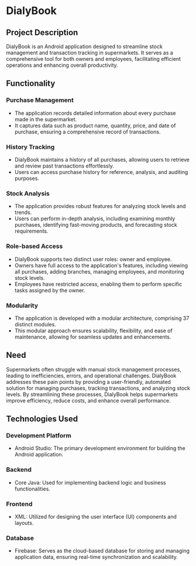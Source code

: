 # DialyBook

## Project Description

DialyBook is an Android application designed to streamline stock management and transaction tracking in supermarkets. It serves as a comprehensive tool for both owners and employees, facilitating efficient operations and enhancing overall productivity.

## Functionality

### Purchase Management
- The application records detailed information about every purchase made in the supermarket.
- It captures data such as product name, quantity, price, and date of purchase, ensuring a comprehensive record of transactions.

### History Tracking
- DialyBook maintains a history of all purchases, allowing users to retrieve and review past transactions effortlessly.
- Users can access purchase history for reference, analysis, and auditing purposes.

### Stock Analysis
- The application provides robust features for analyzing stock levels and trends.
- Users can perform in-depth analysis, including examining monthly purchases, identifying fast-moving products, and forecasting stock requirements.

### Role-based Access
- DialyBook supports two distinct user roles: owner and employee.
- Owners have full access to the application's features, including viewing all purchases, adding branches, managing employees, and monitoring stock levels.
- Employees have restricted access, enabling them to perform specific tasks assigned by the owner.

### Modularity
- The application is developed with a modular architecture, comprising 37 distinct modules.
- This modular approach ensures scalability, flexibility, and ease of maintenance, allowing for seamless updates and enhancements.

## Need

Supermarkets often struggle with manual stock management processes, leading to inefficiencies, errors, and operational challenges. DialyBook addresses these pain points by providing a user-friendly, automated solution for managing purchases, tracking transactions, and analyzing stock levels. By streamlining these processes, DialyBook helps supermarkets improve efficiency, reduce costs, and enhance overall performance.

## Technologies Used

### Development Platform
- Android Studio: The primary development environment for building the Android application.

### Backend
- Core Java: Used for implementing backend logic and business functionalities.

### Frontend
- XML: Utilized for designing the user interface (UI) components and layouts.

### Database
- Firebase: Serves as the cloud-based database for storing and managing application data, ensuring real-time synchronization and scalability.

